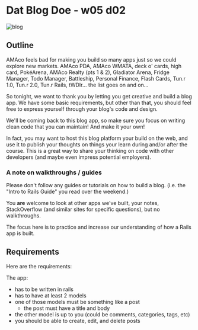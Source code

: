 # Dat Blog Doe - w05 d02

![blog](http://searchengineland.com/figz/wp-content/seloads/2014/01/blog-featured.jpg)

## Outline

AMAco feels bad for making you build so many apps just so we could explore new markets. AMAco PDA, AMAco WMATA, deck o' cards, high card, PokéArena, AMAco Realty (pts 1 & 2), Gladiator Arena, Fridge Manager, Todo Manager, Battleship, Personal Finance, Flash Cards, Tun.r 1.0, Tun.r 2.0, Tun.r Rails, tWDIr... the list goes on and on...

So tonight, we want to thank you by letting you get creative and build a blog app. We have some basic requirements, but other than that, you should feel free to express yourself through your blog's code and design.

We'll be coming back to this blog app, so make sure you focus on writing clean code that you can maintain! And make it your own!

In fact, you may want to host this blog platform your build on the web, and use it to publish your thoughts on things your learn during and/or after the course. This is a great way to share your thinking on code with other developers (and maybe even impress potential employers).


### A note on walkthroughs / guides

Please don't follow any guides or tutorials on how to build a blog. (i.e. the "Intro to Rails Guide" you read over the weekend.)

You **are** welcome to look at other apps we've built, your notes, StackOverflow (and similar sites for specific questions), but no walkthroughs.

The focus here is to practice and increase our understanding of how a Rails app is built.

## Requirements

Here are the requirements:

The app:
* has to be written in rails
* has to have at least 2 models
* one of those models must be something like a post
  * the post must have a title and body
* the other model is up to you (could be comments, categories, tags, etc)
* you should be able to create, edit, and delete posts
